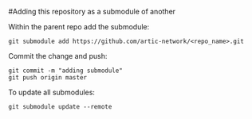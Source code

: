#Adding this repository as a submodule of another

Within the parent repo add the submodule:

```
git submodule add https://github.com/artic-network/<repo_name>.git
```

Commit the change and push:

```
git commit -m "adding submodule"
git push origin master
```

To update all submodules:

```
git submodule update --remote
```
